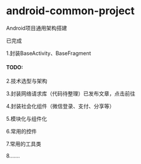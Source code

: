 # android-common-project
Android项目通用架构搭建

已完成

1.封装BaseActivity、BaseFragment

#### TODO:

2.技术选型与架构

3.封装网络请求库（代码待整理）已发布文章，点击前往

4.封装社会化组件（微信登录、支付、分享等）

5.模块化与组件化

6.常用的控件

7.常用的工具类

8.……